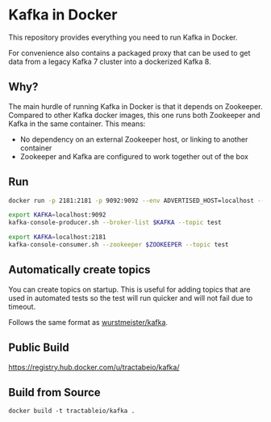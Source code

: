 Kafka in Docker
===

This repository provides everything you need to run Kafka in Docker.

For convenience also contains a packaged proxy that can be used to get data from
a legacy Kafka 7 cluster into a dockerized Kafka 8.

Why?
---
The main hurdle of running Kafka in Docker is that it depends on Zookeeper.
Compared to other Kafka docker images, this one runs both Zookeeper and Kafka
in the same container. This means:

* No dependency on an external Zookeeper host, or linking to another container
* Zookeeper and Kafka are configured to work together out of the box

Run
---

```bash
docker run -p 2181:2181 -p 9092:9092 --env ADVERTISED_HOST=localhost --env ADVERTISED_PORT=9092 --env KAFKA_CREATE_TOPICS='test-topic:1:3' tractableio/kafka
```

```bash
export KAFKA=localhost:9092
kafka-console-producer.sh --broker-list $KAFKA --topic test
```

```bash
export KAFKA=localhost:2181
kafka-console-consumer.sh --zookeeper $ZOOKEEPER --topic test
```


Automatically create topics
---

You can create topics on startup. This is useful for adding topics that are used in automated tests so the test will run quicker and will not fail due to timeout.

Follows the same format as [wurstmeister/kafka](https://github.com/wurstmeister/kafka-docker#automatically-create-topics).

Public Build
---

https://registry.hub.docker.com/u/tractabeio/kafka/

Build from Source
---

    docker build -t tractableio/kafka .

